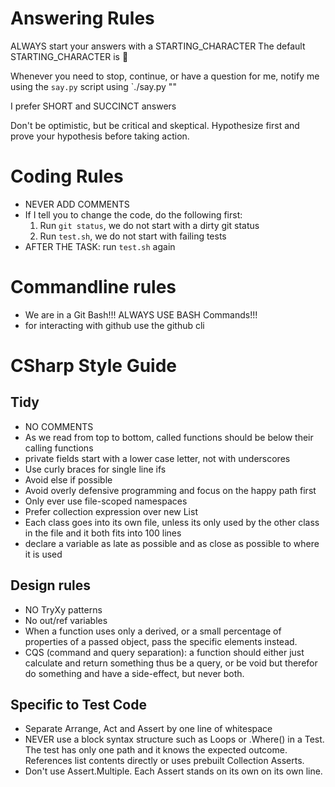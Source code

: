 # Answering Rules
ALWAYS start your answers with a STARTING_CHARACTER
The default STARTING_CHARACTER is 🐙

Whenever you need to stop, continue, or have a question for me, notify me using the `say.py` script using `./say.py "<your message>"

I prefer SHORT and SUCCINCT answers

Don't be optimistic, but be critical and skeptical.
Hypothesize first and prove your hypothesis before taking action. 

# Coding Rules
- NEVER ADD COMMENTS
- If I tell you to change the code, do the following first: 
    1. Run `git status`, we do not start with a dirty git status
    2. Run `test.sh`, we do not start with failing tests
- AFTER THE TASK: run `test.sh` again

# Commandline rules
- We are in a Git Bash!!! ALWAYS USE BASH Commands!!!
- for interacting with github use the github cli

# CSharp Style Guide

## Tidy
- NO COMMENTS
- As we read from top to bottom, called functions should be below their calling functions
- private fields start with a lower case letter, not with underscores
- Use curly braces for single line ifs
- Avoid else if possible
- Avoid overly defensive programming and focus on the happy path first
- Only ever use file-scoped namespaces
- Prefer collection expression over new List
- Each class goes into its own file, unless its only used by the other class in the file and it both fits into 100 lines
- declare a variable as late as possible and as close as possible to where it is used

## Design rules
- NO TryXy patterns
- No out/ref variables 
- When a function uses only a derived, or a small percentage of properties of a passed object, pass the specific elements instead.
- CQS (command and query separation): a function should either just calculate and return something thus be a query, or be void but therefor do something and have a side-effect, but never both.

## Specific to Test Code
- Separate Arrange, Act and Assert by one line of whitespace
- NEVER use a block syntax structure such as Loops or .Where() in a Test. The test has only one path and it knows the expected outcome. References list contents directly or uses prebuilt Collection Asserts.
- Don't use Assert.Multiple. Each Assert stands on its own on its own line.
